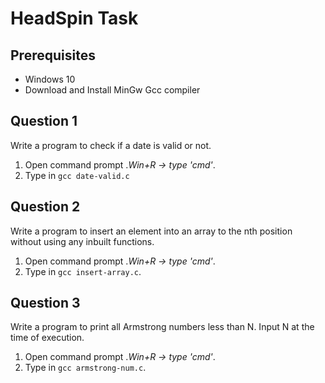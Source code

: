 # HeadSpin Task
## Prerequisites

 - Windows 10
 - Download and Install MinGw Gcc compiler

## Question 1 
Write a program to check if a date is valid or not.
 1. Open command prompt .*Win+R -> type 'cmd'*.
 2. Type in `gcc date-valid.c`

## Question 2
Write a program to insert an element into an array to the nth position without using any inbuilt functions.
 1. Open command prompt .*Win+R -> type 'cmd'*.
 2. Type in `gcc insert-array.c`.
## Question 3
Write a program to print all Armstrong numbers less than N. Input N at the time of execution.
1. Open command prompt .*Win+R -> type 'cmd'*.
 2. Type in `gcc armstrong-num.c`.
